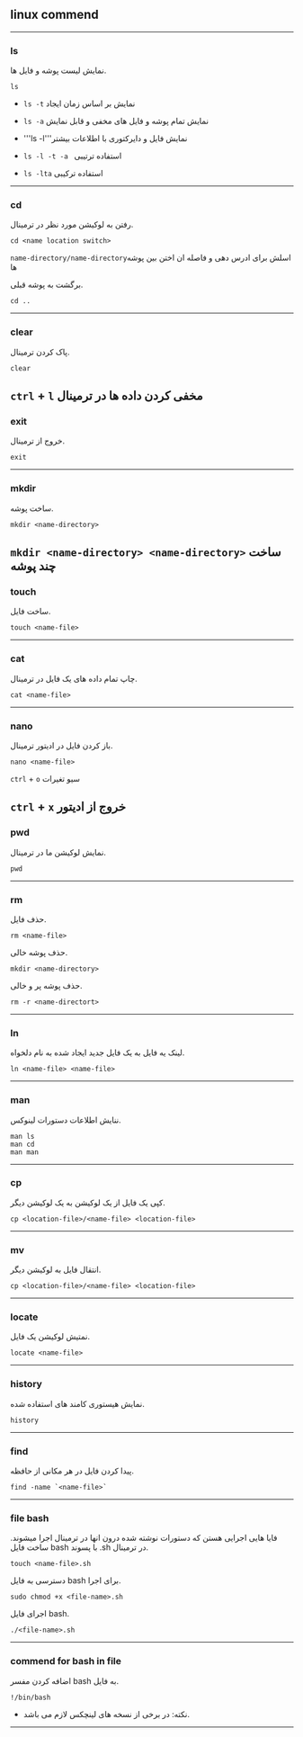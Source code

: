 ## linux commend
---
### ls
نمایش لیست پوشه و فایل ها.
```
ls
```

* ```ls -t``` نمایش بر اساس زمان ایجاد

* ```ls -a``` نمایش تمام پوشه و فایل های مخفی و قابل نمایش

* '''ls -l'''نمایش فایل و دایرکتوری با اطلاعات بیشتر

* ```ls -l -t -a ``` استفاده ترتیبی

* ```ls -lta``` استفاده ترکیبی
---
### cd
رفتن به لوکیشن مورد نظر در ترمینال.
```
cd <name location switch>
```

```name-directory/name-directory```اسلش برای ادرس دهی و فاصله ان اختن بین پوشه ها

برگشت به پوشه قبلی.
```
cd ..
```
---
### clear
پاک کردن ترمینال.
```
clear
```

```ctrl``` + ```l``` مخفی کردن داده ها در ترمینال
---
### exit
خروج از ترمینال.
```
exit
```
---
### mkdir
ساخت پوشه.
```
mkdir <name-directory>
```

```mkdir <name-directory> <name-directory>``` ساخت چند پوشه
---
### touch
ساخت فایل.
```
touch <name-file>
```
---
### cat
چاپ تمام داده های یک فایل در ترمینال.
```
cat <name-file>
```
---
### nano
باز کردن فایل در ادیتور ترمینال.
```
nano <name-file>
```

```ctrl``` + ```o``` سیو تغیرات

```ctrl``` + ```x``` خروج از ادیتور
---
### pwd
نمایش لوکیشن ما در ترمینال.
```
pwd
```
---
### rm
حذف فایل.
```
rm <name-file>
```
حذف پوشه خالی.
```
mkdir <name-directory>
```
حذف پوشه پر و خالی.
```
rm -r <name-directort>
```
---
### ln
لینک یه فایل به یک فایل جدید ایجاد شده به نام دلخواه.
```
ln <name-file> <name-file>
```
---
### man
ننایش اطلاعات دستورات لینوکس.
```
man ls
man cd
man man
```
---
### cp
کپی یک فایل از یک لوکیشن به یک لوکیشن دیگر.
```
cp <location-file>/<name-file> <location-file>
```
---
### mv
انتقال فایل به لوکیشن دیگر.
```
cp <location-file>/<name-file> <location-file>
```
---
### locate
نمتیش لوکیشن یک فایل.
```
locate <name-file>
```
---
### history
نمایش هیستوری کامند های استفاده شده.
```
history
```
---
### find
پیدا کردن فایل در هر مکانی از حافظه.
```
find -name `<name-file>`
```
---
### file bash
فایا هایی اجرایی هستن که دستورات نوشته شده درون انها در ترمینال اجرا میشوند.
ساخت فایل bash با پسوند .sh در ترمینال.
```
touch <name-file>.sh
```
دسترسی به فایل bash برای اجرا.
```
sudo chmod +x <file-name>.sh
```
اجرای فایل bash.
```
./<file-name>.sh
```
---
### commend for bash in file
اضافه کردن مفسر bash به فایل.
```
!/bin/bash
```
* نکته: در برخی از نسخه های لینچکس لازم می باشد.
---






